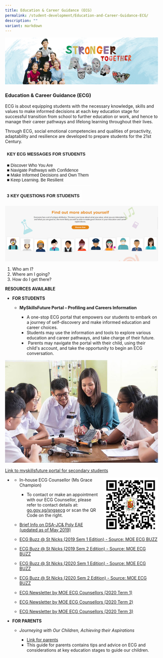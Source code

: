 ```yaml
---
title: Education & Career Guidance (ECG)
permalink: /student-development/Education-and-Career-Guidance-ECG/
description: ""
variant: markdown
---
```

![](/images/01%20Banner%20Photos/04%20subpage%20student%20development.jpg)

### **Education &amp; Career Guidance (ECG)**

ECG is about equipping students with the necessary knowledge, skills and values to make informed decisions at each key education stage for successful transition from school to further education or work, and hence to manage their career pathways and lifelong learning throughout their lives. &nbsp;&nbsp;  
  
Through ECG, social emotional competencies and qualities of proactivity, adaptability and resilience are developed to prepare students for the 21st Century.
 
 
 <style type="text/css">
.tg  {border-collapse:collapse;border-spacing:0;}
.tg td{border-color:black;border-style:solid;border-width:1px;font-family:Arial, sans-serif;font-size:14px;
  overflow:hidden;padding:10px 5px;word-break:normal;}
.tg th{border-color:black;border-style:solid;border-width:1px;font-family:Arial, sans-serif;font-size:14px;
  font-weight:normal;overflow:hidden;padding:10px 5px;word-break:normal;}
.tg .tg-zv4m{border-color:#ffffff;text-align:left;vertical-align:top}
.tg .tg-aw21{border-color:#ffffff;font-weight:bold;text-align:left;vertical-align:top}
</style>
<table class="tg">
<thead>
  <tr>
    <th class="tg-aw21">KEY ECG MESSAGES FOR STUDENTS</th>
  </tr>
</thead>
<tbody>
  <tr>
    <td class="tg-zv4m"><span style="font-weight:400;font-style:normal;text-decoration:none">■ Discover Who You Are</span><br>■ <span style="font-weight:400">Navigate Pathways with Confidence</span><br>■ <span style="font-weight:400">Make Informed Decisions and Own Them</span><br>■ <span style="font-weight:400">Keep Learning. Be Resilient</span></td>
  </tr>
</tbody>
</table>


<style type="text/css">
.tg  {border-collapse:collapse;border-spacing:0;}
.tg td{border-color:black;border-style:solid;border-width:1px;font-family:Arial, sans-serif;font-size:14px;
  overflow:hidden;padding:10px 5px;word-break:normal;}
.tg th{border-color:black;border-style:solid;border-width:1px;font-family:Arial, sans-serif;font-size:14px;
  font-weight:normal;overflow:hidden;padding:10px 5px;word-break:normal;}
.tg .tg-km2t{border-color:#ffffff;font-weight:bold;text-align:left;vertical-align:top}
</style>
<table class="tg">
<thead>
  <tr>
    <td class="tg-km2t">3 KEY QUESTIONS FOR STUDENTS</td>
  </tr>
</thead>
</table>

![ECG](/images/05%20Student%20Development/10%20Education%20Career%20Guidance/ECG%202020%20Pic%201.png)

1.  Who am I?  
2.  Where am I going?  
3.  How do I get there?


<b>RESOURCES AVAILABLE</b>

*   <b>FOR STUDENTS</b>

    *   <b>MySkillsFuture Portal – Profiling and Careers Information</b>&nbsp;

        *   A one-stop ECG portal that empowers our students to embark on a journey of self-discovery and make informed education and career choices.&nbsp;
        *   Students may use the information and tools to explore various education and career pathways, and take charge of their future.&nbsp;
         *   &nbsp;Parents may navigate the portal with their child, using their child's account, and take the opportunity to begin an ECG conversation.

![ECG](/images/05%20Student%20Development/10%20Education%20Career%20Guidance/ECG%20page%20photo.jpg)

[Link to myskillsfuture portal for secondary students](https://www.myskillsfuture.gov.sg/content/student/en/secondary.html)


* <img src="/images/05%20Student%20Development/10%20Education%20Career%20Guidance/sngs%20ecgc%20qr%20code.png" style="width:180px;height:180px;margin-left:15px;" align="right">
    
   * In-house ECG Counsellor (Ms Grace Champion)
       *   To contact or make an appointment with our ECG Counsellor, please refer to contact details at: 
		[go.gov.sg/sngsecg](http://go.gov.sg/sngsecg) or scan the QR Code on the right.
		

   *    [Brief Info on DSA-JC&amp; Poly EAE (updated as of May 2019)](/files/Brief%20Info%20on%20DSA-JC%20&amp;%20Poly%20EAE%20(updated%20as%20of%202019).pdf)
    
     *   [ECG Buzz @ St Nicks (2019 Sem 1 Edition)  - Source: MOE ECG BUZZ](/files/ECG%20Buzz%20@%20St%20Nicks%20(2019%20Sem%201%20Edition).pdf)
     *   [ECG Buzz @ St Nicks (2019 Sem 2 Edition) - Source: MOE ECG BUZZ](/files/ECG%20Buzz%20@%20St%20Nicks%20(2019%20Sem%202%20Edition).pdf)
     *   [ECG Buzz @ St Nicks (2020 Sem 1 Edition) - Source: MOE ECG BUZZ](/files/ECG%20Buzz%20Infographic%20(2020%20Sem%201).pdf)
     *   [ECG Buzz @ St Nicks (2020 Sem 2 Edition) - Source: MOE ECG BUZZ](/files/ECG%20Buzz%20Infographic%20(2020%20Sem%202).pdf)
     *   [ECG Newsletter by MOE ECG Counsellors (2020 Term 1)](/files/ECG%20Newsletter%20by%20MOE%20ECG%20Counsellors%20(2020%20Term%201).pdf)
     *   [ECG Newsletter by MOE ECG Counsellors (2020 Term 2)](/files/ECG%20Termly%20Newsletter%20Q2%20Y2020.pdf)
     *   [ECG Newsletter by MOE ECG Counsellors (2020 Term 3)](/files/ECG%20Termly%20Newsletter%20Q3%20Y2020.pdf)
		
		
*   <b>FOR PARENTS</b>

    *   <i>Journeying with Our Children, Achieving their Aspirations</i>

        *   [Link for parents](https://www.moe.gov.sg/-/media/files/programmes/ecg/ecg-tips-for-parents.ashx)
        *   This guide for parents contains tips and advice on ECG and considerations at key education stages to guide our children.